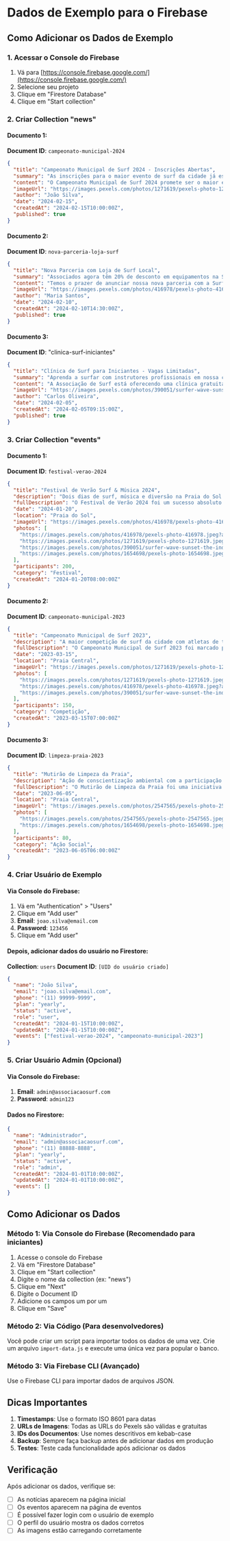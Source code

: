 # Dados de Exemplo para o Firebase

## Como Adicionar os Dados de Exemplo

### 1. Acessar o Console do Firebase
1. Vá para [https://console.firebase.google.com/](https://console.firebase.google.com/)
2. Selecione seu projeto
3. Clique em "Firestore Database"
4. Clique em "Start collection"

### 2. Criar Collection "news"

#### Documento 1:
**Document ID**: `campeonato-municipal-2024`
```json
{
  "title": "Campeonato Municipal de Surf 2024 - Inscrições Abertas",
  "summary": "As inscrições para o maior evento de surf da cidade já estão abertas. Não perca essa oportunidade!",
  "content": "O Campeonato Municipal de Surf 2024 promete ser o maior evento do ano. Com categorias para todas as idades e níveis, desde iniciantes até profissionais, o campeonato acontecerá na Praia Central nos dias 15 e 16 de março. As inscrições custam R$ 50 para associados e R$ 80 para não associados. Haverá premiação em dinheiro para os três primeiros colocados de cada categoria, além de troféus e medalhas. O evento também contará com food trucks, música ao vivo e atividades para toda a família.",
  "imageUrl": "https://images.pexels.com/photos/1271619/pexels-photo-1271619.jpeg?auto=compress&cs=tinysrgb&w=800",
  "author": "João Silva",
  "date": "2024-02-15",
  "createdAt": "2024-02-15T10:00:00Z",
  "published": true
}
```

#### Documento 2:
**Document ID**: `nova-parceria-loja-surf`
```json
{
  "title": "Nova Parceria com Loja de Surf Local",
  "summary": "Associados agora têm 20% de desconto em equipamentos na Surf Shop Central.",
  "content": "Temos o prazer de anunciar nossa nova parceria com a Surf Shop Central, a maior loja de equipamentos de surf da região. A partir de agora, todos os associados da nossa associação terão direito a 20% de desconto em pranchas, roupas de neoprene, acessórios e muito mais. Para usufruir do desconto, basta apresentar sua carteirinha de associado ou mostrar o comprovante no aplicativo. Esta parceria faz parte do nosso compromisso em oferecer cada vez mais benefícios aos nossos membros.",
  "imageUrl": "https://images.pexels.com/photos/416978/pexels-photo-416978.jpeg?auto=compress&cs=tinysrgb&w=800",
  "author": "Maria Santos",
  "date": "2024-02-10",
  "createdAt": "2024-02-10T14:30:00Z",
  "published": true
}
```

#### Documento 3:
**Document ID**: "clinica-surf-iniciantes"
```json
{
  "title": "Clínica de Surf para Iniciantes - Vagas Limitadas",
  "summary": "Aprenda a surfar com instrutores profissionais em nossa clínica gratuita para associados.",
  "content": "A Associação de Surf está oferecendo uma clínica gratuita para iniciantes, destinada exclusivamente aos nossos associados. O evento acontecerá no próximo sábado, das 8h às 12h, na Praia do Sol. Serão disponibilizadas pranchas e equipamentos de segurança. Os instrutores são profissionais certificados com mais de 10 anos de experiência. As vagas são limitadas a 20 participantes, então garante já a sua! Para se inscrever, entre em contato pelo WhatsApp ou compareça à nossa sede.",
  "imageUrl": "https://images.pexels.com/photos/390051/surfer-wave-sunset-the-indian-ocean-390051.jpeg?auto=compress&cs=tinysrgb&w=800",
  "author": "Carlos Oliveira",
  "date": "2024-02-05",
  "createdAt": "2024-02-05T09:15:00Z",
  "published": true
}
```

### 3. Criar Collection "events"

#### Documento 1:
**Document ID**: `festival-verao-2024`
```json
{
  "title": "Festival de Verão Surf & Música 2024",
  "description": "Dois dias de surf, música e diversão na Praia do Sol com bandas locais e competições.",
  "fullDescription": "O Festival de Verão 2024 foi um sucesso absoluto! Durante dois dias, a Praia do Sol se transformou em um verdadeiro paraíso para os amantes do surf e da música. O evento contou com competições em várias categorias, shows de bandas locais, food trucks com deliciosas opções gastronômicas e atividades para toda a família. Mais de 200 pessoas participaram do evento, que se consolidou como um dos principais do calendário da associação. As condições do mar estiveram perfeitas, com ondas de 1 a 2 metros, proporcionando excelentes manobras e muito espetáculo para o público presente.",
  "date": "2024-01-20",
  "location": "Praia do Sol",
  "imageUrl": "https://images.pexels.com/photos/416978/pexels-photo-416978.jpeg?auto=compress&cs=tinysrgb&w=1200",
  "photos": [
    "https://images.pexels.com/photos/416978/pexels-photo-416978.jpeg?auto=compress&cs=tinysrgb&w=800",
    "https://images.pexels.com/photos/1271619/pexels-photo-1271619.jpeg?auto=compress&cs=tinysrgb&w=800",
    "https://images.pexels.com/photos/390051/surfer-wave-sunset-the-indian-ocean-390051.jpeg?auto=compress&cs=tinysrgb&w=800",
    "https://images.pexels.com/photos/1654698/pexels-photo-1654698.jpeg?auto=compress&cs=tinysrgb&w=800"
  ],
  "participants": 200,
  "category": "Festival",
  "createdAt": "2024-01-20T08:00:00Z"
}
```

#### Documento 2:
**Document ID**: `campeonato-municipal-2023`
```json
{
  "title": "Campeonato Municipal de Surf 2023",
  "description": "A maior competição de surf da cidade com atletas de todas as categorias e idades.",
  "fullDescription": "O Campeonato Municipal de Surf 2023 foi marcado por ondas excepcionais e performances incríveis dos atletas. Com mais de 150 competidores divididos em 8 categorias diferentes, o evento durou três dias e coroou os melhores surfistas da região. A categoria profissional masculina foi vencida por Pedro Santos, que executou manobras espetaculares na final. Na categoria feminina, Ana Costa mostrou sua técnica apurada e levou o título para casa. O evento também premiou as categorias juvenis e masters, incentivando surfistas de todas as idades a participarem do esporte que amamos.",
  "date": "2023-03-15",
  "location": "Praia Central",
  "imageUrl": "https://images.pexels.com/photos/1271619/pexels-photo-1271619.jpeg?auto=compress&cs=tinysrgb&w=1200",
  "photos": [
    "https://images.pexels.com/photos/1271619/pexels-photo-1271619.jpeg?auto=compress&cs=tinysrgb&w=800",
    "https://images.pexels.com/photos/416978/pexels-photo-416978.jpeg?auto=compress&cs=tinysrgb&w=800",
    "https://images.pexels.com/photos/390051/surfer-wave-sunset-the-indian-ocean-390051.jpeg?auto=compress&cs=tinysrgb&w=800"
  ],
  "participants": 150,
  "category": "Competição",
  "createdAt": "2023-03-15T07:00:00Z"
}
```

#### Documento 3:
**Document ID**: `limpeza-praia-2023`
```json
{
  "title": "Mutirão de Limpeza da Praia",
  "description": "Ação de conscientização ambiental com a participação de associados e comunidade local.",
  "fullDescription": "O Mutirão de Limpeza da Praia foi uma iniciativa da associação para conscientizar sobre a importância da preservação do meio ambiente marinho. Mais de 80 voluntários, entre associados e membros da comunidade, se reuniram para limpar 2 km de extensão da Praia Central. Foram coletados mais de 300 kg de lixo, incluindo plásticos, vidros e outros materiais que prejudicam a vida marinha. Após a limpeza, foi realizada uma palestra sobre sustentabilidade e preservação dos oceanos. O evento mostrou como pequenas ações podem fazer uma grande diferença para o meio ambiente.",
  "date": "2023-06-05",
  "location": "Praia Central",
  "imageUrl": "https://images.pexels.com/photos/2547565/pexels-photo-2547565.jpeg?auto=compress&cs=tinysrgb&w=1200",
  "photos": [
    "https://images.pexels.com/photos/2547565/pexels-photo-2547565.jpeg?auto=compress&cs=tinysrgb&w=800",
    "https://images.pexels.com/photos/1654698/pexels-photo-1654698.jpeg?auto=compress&cs=tinysrgb&w=800"
  ],
  "participants": 80,
  "category": "Ação Social",
  "createdAt": "2023-06-05T06:00:00Z"
}
```

### 4. Criar Usuário de Exemplo

#### Via Console do Firebase:
1. Vá em "Authentication" > "Users"
2. Clique em "Add user"
3. **Email**: `joao.silva@email.com`
4. **Password**: `123456`
5. Clique em "Add user"

#### Depois, adicionar dados do usuário no Firestore:
**Collection**: `users`
**Document ID**: `[UID do usuário criado]`
```json
{
  "name": "João Silva",
  "email": "joao.silva@email.com",
  "phone": "(11) 99999-9999",
  "plan": "yearly",
  "status": "active",
  "role": "user",
  "createdAt": "2024-01-15T10:00:00Z",
  "updatedAt": "2024-01-15T10:00:00Z",
  "events": ["festival-verao-2024", "campeonato-municipal-2023"]
}
```

### 5. Criar Usuário Admin (Opcional)

#### Via Console do Firebase:
1. **Email**: `admin@associacaosurf.com`
2. **Password**: `admin123`

#### Dados no Firestore:
```json
{
  "name": "Administrador",
  "email": "admin@associacaosurf.com",
  "phone": "(11) 88888-8888",
  "plan": "yearly",
  "status": "active",
  "role": "admin",
  "createdAt": "2024-01-01T10:00:00Z",
  "updatedAt": "2024-01-01T10:00:00Z",
  "events": []
}
```

## Como Adicionar os Dados

### Método 1: Via Console do Firebase (Recomendado para iniciantes)
1. Acesse o console do Firebase
2. Vá em "Firestore Database"
3. Clique em "Start collection"
4. Digite o nome da collection (ex: "news")
5. Clique em "Next"
6. Digite o Document ID
7. Adicione os campos um por um
8. Clique em "Save"

### Método 2: Via Código (Para desenvolvedores)
Você pode criar um script para importar todos os dados de uma vez. Crie um arquivo `import-data.js` e execute uma única vez para popular o banco.

### Método 3: Via Firebase CLI (Avançado)
Use o Firebase CLI para importar dados de arquivos JSON.

## Dicas Importantes

1. **Timestamps**: Use o formato ISO 8601 para datas
2. **URLs de Imagens**: Todas as URLs do Pexels são válidas e gratuitas
3. **IDs dos Documentos**: Use nomes descritivos em kebab-case
4. **Backup**: Sempre faça backup antes de adicionar dados em produção
5. **Testes**: Teste cada funcionalidade após adicionar os dados

## Verificação

Após adicionar os dados, verifique se:
- [ ] As notícias aparecem na página inicial
- [ ] Os eventos aparecem na página de eventos
- [ ] É possível fazer login com o usuário de exemplo
- [ ] O perfil do usuário mostra os dados corretos
- [ ] As imagens estão carregando corretamente